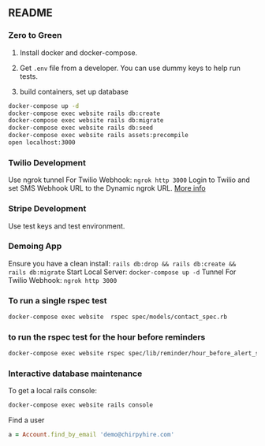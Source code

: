 ## README

### Zero to Green

1. Install docker and docker-compose.

2. Get `.env` file from a developer. You can use dummy keys to help run tests.
3. build containers, set up database
```bash
docker-compose up -d
docker-compose exec website rails db:create
docker-compose exec website rails db:migrate
docker-compose exec website rails db:seed
docker-compose exec website rails assets:precompile
open localhost:3000
```

### Twilio Development

Use ngrok tunnel For Twilio Webhook:
`ngrok http 3000`
Login to Twilio and set SMS Webhook URL to the Dynamic ngrok URL. [More info](https://www.twilio.com/blog/2013/10/test-your-webhooks-locally-with-ngrok.html)

### Stripe Development

Use test keys and test environment.

### Demoing App

Ensure you have a clean install:
`rails db:drop && rails db:create && rails db:migrate`
Start Local Server:
`docker-compose up -d`
Tunnel For Twilio Webhook:
`ngrok http 3000`

### To run a single rspec test

```bash
docker-compose exec website  rspec spec/models/contact_spec.rb
```

### to run the rspec test for the hour before reminders

```bash
docker-compose exec website rspec spec/lib/reminder/hour_before_alert_spec.rb
```

### Interactive database maintenance

To get a local rails console:

```bash
docker-compose exec website rails console
```

Find a user

```ruby
a = Account.find_by_email 'demo@chirpyhire.com'
```